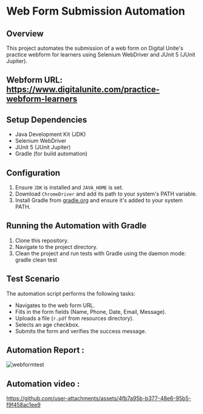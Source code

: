 # Web Form Submission Automation

## Overview
This project automates the submission of a web form on Digital Unite's practice webform for learners using Selenium WebDriver and JUnit 5 (JUnit Jupiter).

## Webform URL: https://www.digitalunite.com/practice-webform-learners

## Setup Dependencies
- Java Development Kit (JDK)
- Selenium WebDriver
- JUnit 5 (JUnit Jupiter)
- Gradle (for build automation)

## Configuration
1. Ensure `JDK` is installed and `JAVA_HOME` is set.
2. Download `ChromeDriver` and add its path to your system's PATH variable.
3. Install Gradle from [gradle.org](https://gradle.org) and ensure it's added to your system PATH.

## Running the Automation with Gradle
1. Clone this repository.
2. Navigate to the project directory.
3. Clean the project and run tests with Gradle using the daemon mode: gradle clean test


## Test Scenario
The automation script performs the following tasks:
- Navigates to the web form URL.
- Fills in the form fields (Name, Phone, Date, Email, Message).
- Uploads a file (`r.pdf` from resources directory).
- Selects an age checkbox.
- Submits the form and verifies the success message.

## Automation Report :

![webformtest](https://github.com/user-attachments/assets/55090df9-6b94-4542-bd9f-6825328ba16e)


## Automation video :

https://github.com/user-attachments/assets/4fb7a95b-b377-48e6-95b5-f9f458ac1ee9


